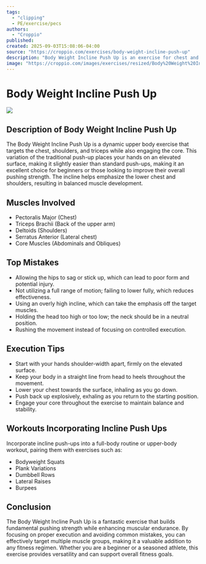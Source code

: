 ```yaml
---
tags:
  - "clipping"
  - PE/exercise/pecs
authors:
  - "Croppio"
published:
created: 2025-09-03T15:08:06-04:00
source: "https://croppio.com/exercises/body-weight-incline-push-up"
description: "Body Weight Incline Push Up is an exercise for chest and done with the body weight."
image: "https://croppio.com/images/exercises/resized/Body%20Weight%20Incline%20Push%20Up.webp"
---
```


# Body Weight Incline Push Up

![](https://croppio.com/images/exercises/resized/Body%20Weight%20Incline%20Push%20Up.webp)

## Description of Body Weight Incline Push Up

The Body Weight Incline Push Up is a dynamic upper body exercise that targets the chest, shoulders, and triceps while also engaging the core. This variation of the traditional push-up places your hands on an elevated surface, making it slightly easier than standard push-ups, making it an excellent choice for beginners or those looking to improve their overall pushing strength. The incline helps emphasize the lower chest and shoulders, resulting in balanced muscle development.

## Muscles Involved

- Pectoralis Major (Chest)
- Triceps Brachii (Back of the upper arm)
- Deltoids (Shoulders)
- Serratus Anterior (Lateral chest)
- Core Muscles (Abdominals and Obliques)

## Top Mistakes

- Allowing the hips to sag or stick up, which can lead to poor form and potential injury.
- Not utilizing a full range of motion; failing to lower fully, which reduces effectiveness.
- Using an overly high incline, which can take the emphasis off the target muscles.
- Holding the head too high or too low; the neck should be in a neutral position.
- Rushing the movement instead of focusing on controlled execution.

## Execution Tips

- Start with your hands shoulder-width apart, firmly on the elevated surface.
- Keep your body in a straight line from head to heels throughout the movement.
- Lower your chest towards the surface, inhaling as you go down.
- Push back up explosively, exhaling as you return to the starting position.
- Engage your core throughout the exercise to maintain balance and stability.

## Workouts Incorporating Incline Push Ups

Incorporate incline push-ups into a full-body routine or upper-body workout, pairing them with exercises such as:

- Bodyweight Squats
- Plank Variations
- Dumbbell Rows
- Lateral Raises
- Burpees

## Conclusion

The Body Weight Incline Push Up is a fantastic exercise that builds fundamental pushing strength while enhancing muscular endurance. By focusing on proper execution and avoiding common mistakes, you can effectively target multiple muscle groups, making it a valuable addition to any fitness regimen. Whether you are a beginner or a seasoned athlete, this exercise provides versatility and can support overall fitness goals.